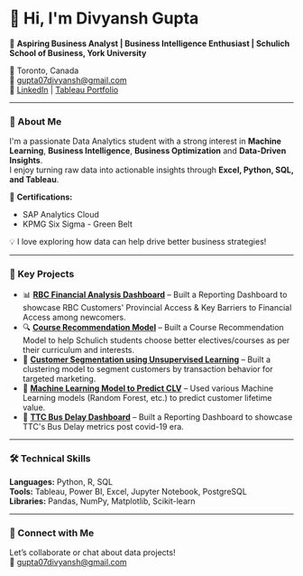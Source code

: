 # 👋 Hi, I'm Divyansh Gupta

🎯 **Aspiring Business Analyst | Business Intelligence Enthusiast | Schulich School of Business, York University**

📍 Toronto, Canada  
📧 gupta07divyansh@gmail.com  
🔗 [LinkedIn](https://www.linkedin.com/in/divyansh-m-gupta/) | [Tableau Portfolio](https://public.tableau.com/app/profile/divyansh.gupta2815/vizzes)

---

### 🚀 About Me
I'm a passionate Data Analytics student with a strong interest in **Machine Learning**, **Business Intelligence**, **Business Optimization** and **Data-Driven Insights**.  
I enjoy turning raw data into actionable insights through **Excel, Python, SQL, and Tableau**.

📜 **Certifications:**  
- SAP Analytics Cloud 
- KPMG Six Sigma - Green Belt
  
💡 I love exploring how data can help drive better business strategies!

---

### 🧠 Key Projects
- 📊 **[RBC Financial Analysis Dashboard](https://public.tableau.com/app/profile/divyansh.gupta2815/viz/RBCNewcomerFinancialAnalysisDashboard/Analysis-RBCDashboard)** – Built a Reporting Dashboard to showcase RBC Customers' Provincial Access & Key Barriers to Financial Access among newcomers.
- 🔍 **[Course Recommendation Model](https://github.com/divyanshhgupta/Work-Demonstrations/blob/main/Course%20Recommendation%20Model.ipynb)** – Built a Course Recommendation Model to help Schulich students choose better electives/courses as per their curriculum and interests.
- 👥 **[Customer Segmentation using Unsupervised Learning](https://github.com/divyanshhgupta/Work-Demonstrations/blob/main/Customer%20Segmentation%20via%20Clustering%20Analysis.ipynb)** – Built a clustering model to segment customers by transaction behavior for targeted marketing.  
- 🏦 **[Machine Learning Model to Predict CLV](https://github.com/divyanshhgupta/Work-Demonstrations/blob/main/MML%20Model%20to%20predict%20CLV.ipynb)** – Used various Machine Learning models (Random Forest, etc.) to predict customer lifetime value.  
- 🚀 **[TTC Bus Delay Dashboard](https://public.tableau.com/app/profile/divyansh.gupta2815/viz/TTCBusDelayDashboard2022-2024/TTCBusDelayMetrics)** – Built a Reporting Dashboard to showcase TTC's Bus Delay metrics post covid-19 era.

---

### 🛠️ Technical Skills
**Languages:** Python, R, SQL  
**Tools:** Tableau, Power BI, Excel, Jupyter Notebook, PostgreSQL  
**Libraries:** Pandas, NumPy, Matplotlib, Scikit-learn

---


### 💬 Connect with Me
Let’s collaborate or chat about data projects!  
📧 gupta07divyansh@gmail.com 
